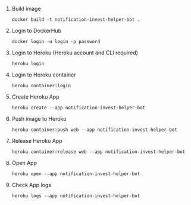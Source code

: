 1. Build image
    
    `docker build -t notification-invest-helper-bot .`

2. Login to DockerHub
    
    `docker login -u login -p password`

3. Login to Heroku (Heroku account and CLI required)

    `heroku login`
    
4. Login to Heroku container

    `heroku container:login`
    
5. Create Heroku App

    `heroku create --app notification-invest-helper-bot`
    
6. Push image to Heroku

    `heroku container:push web --app notification-invest-helper-bot`
  
7. Release Heroku App

    `heroku container:release web --app notification-invest-helper-bot`

8. Open App 

    `heroku open --app notification-invest-helper-bot`

9. Check App logs

    `heroku logs --app notification-invest-helper-bot`
